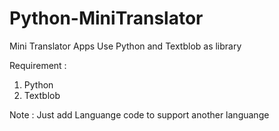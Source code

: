 # Python-MiniTranslator
Mini Translator Apps Use Python and Textblob as library

Requirement :
1. Python
2. Textblob

Note : 
Just add Languange code to support another languange
